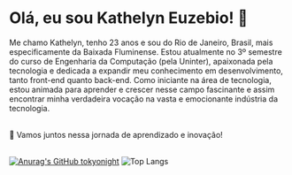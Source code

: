 <h1>Olá, eu sou Kathelyn Euzebio! 👋</h1>
Me chamo Kathelyn, tenho 23 anos e sou do Rio de Janeiro, Brasil, 
mais especificamente da Baixada Fluminense. Estou atualmente no 3º semestre do curso de 
Engenharia da Computação (pela Uninter), apaixonada pela tecnologia e dedicada a expandir meu conhecimento em
desenvolvimento, tanto front-end quanto back-end. 
Como iniciante na área de tecnologia, estou animada para aprender e crescer nesse campo fascinante e 
assim encontrar minha verdadeira vocação na vasta e emocionante indústria da tecnologia. <br> <br>


🚀 Vamos juntos nessa jornada de aprendizado e inovação! <br> <br>

[![Anurag's GitHub tokyonight](https://github-readme-stats.vercel.app/api?username=Kathe2&show_icons=true&theme=tokyonight)](https://github.com/Kathe2/github-readme-stats#gh-tokyonight) ![Top Langs](https://github-readme-stats.vercel.app/api/top-langs/?username=Kathe2&layout=compact&theme=tokyonight)

